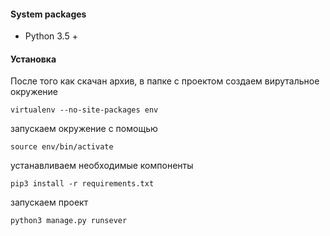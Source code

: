 #### System packages
* Python 3.5 +
 
#### Установка
После того как скачан архив, в папке с проектом создаем вирутальное окружение
 
    virtualenv --no-site-packages env
   
запускаем окружение с помощью
 
    source env/bin/activate
 
устанавливаем необходимые компоненты
 
    pip3 install -r requirements.txt
 
запускаем проект
 
    python3 manage.py runsever
